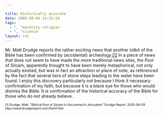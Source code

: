 ```yaml
---

title: Historically accurate
date: 2005-08-09 14:25:24
tags:
  - ", "morality-religion
  - ", "science
layout: rut
---
```


<p>Mr. Matt Drudge reports the rather exciting news that another tidbit of the Bible has been confirmed by (accidental) archeology.<a href="http://www.drudgereport.com/flash1.htm">[1]</a> In a piece of news that does not seem to have made the more traditional news sites, the Pool of Siloam, apparently thought to have been merely metaphorical, not only actually existed, but was in fact an attraction or place of note, as referenced by the fact that several tiers of stone steps leading to the water have been found. I enjoy this discovery particularly not because I think it necessary confirmation of my faith, but because it is a black eye for those who would dismiss the Bible.  It <em>is</em> confirmation of the historical accuracy of the Bible for those who do <em>not</em> already believe.</p>  <font size="-2"> [1] Drudge, Matt.  "Biblical Pool of Siloam Is Uncovered in Jerusalem" Drudge Report. 2005-08-09 http://www.drudgereport.com/flash1.htm </font>

